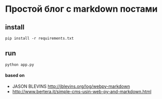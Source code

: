 # Простой блог с markdown постами


## install
`pip install -r requirements.txt`

## run
`python app.py`


#### based on
* JASON BLEVINS http://jblevins.org/log/webpy-markdown
* http://www.bertera.it/simple-cms-usin-web-py-and-markdown.html
